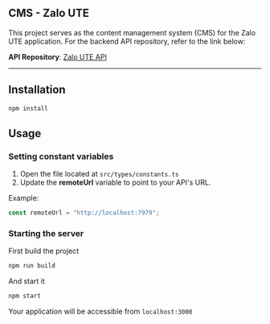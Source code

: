 ## CMS - Zalo UTE

This project serves as the content management system (CMS) for the Zalo UTE application. For the backend API repository, refer to the link below:

**API Repository**: [Zalo UTE API](https://github.com/The-Cookies-Team/Realtime-Chat-App-API)

---

## Installation

```sh
npm install
```

## Usage

### Setting constant variables

1. Open the file located at `src/types/constants.ts`
2. Update the **remoteUrl** variable to point to your API's URL.

Example:

```ts
const remoteUrl = "http://localhost:7979";
```

### Starting the server

First build the project

```sh
npm run build
```

And start it

```sh
npm start
```

Your application will be accessible from `localhost:3000`
